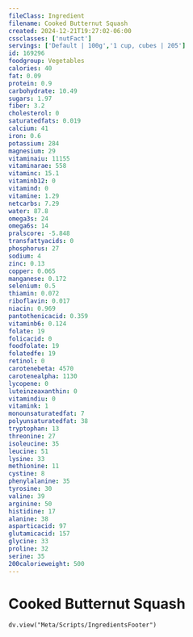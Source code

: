 ```yaml
---
fileClass: Ingredient
filename: Cooked Butternut Squash
created: 2024-12-21T19:27:02-06:00
cssclasses: ['nutFact']
servings: ['Default | 100g','1 cup, cubes | 205']
id: 169296
foodgroup: Vegetables
calories: 40
fat: 0.09
protein: 0.9
carbohydrate: 10.49
sugars: 1.97
fiber: 3.2
cholesterol: 0
saturatedfats: 0.019
calcium: 41
iron: 0.6
potassium: 284
magnesium: 29
vitaminaiu: 11155
vitaminarae: 558
vitaminc: 15.1
vitaminb12: 0
vitamind: 0
vitamine: 1.29
netcarbs: 7.29
water: 87.8
omega3s: 24
omega6s: 14
pralscore: -5.848
transfattyacids: 0
phosphorus: 27
sodium: 4
zinc: 0.13
copper: 0.065
manganese: 0.172
selenium: 0.5
thiamin: 0.072
riboflavin: 0.017
niacin: 0.969
pantothenicacid: 0.359
vitaminb6: 0.124
folate: 19
folicacid: 0
foodfolate: 19
folatedfe: 19
retinol: 0
carotenebeta: 4570
carotenealpha: 1130
lycopene: 0
luteinzeaxanthin: 0
vitamindiu: 0
vitamink: 1
monounsaturatedfat: 7
polyunsaturatedfat: 38
tryptophan: 13
threonine: 27
isoleucine: 35
leucine: 51
lysine: 33
methionine: 11
cystine: 8
phenylalanine: 35
tyrosine: 30
valine: 39
arginine: 50
histidine: 17
alanine: 38
asparticacid: 97
glutamicacid: 157
glycine: 33
proline: 32
serine: 35
200calorieweight: 500
---
```


# Cooked Butternut Squash

```dataviewjs
dv.view("Meta/Scripts/IngredientsFooter")
```